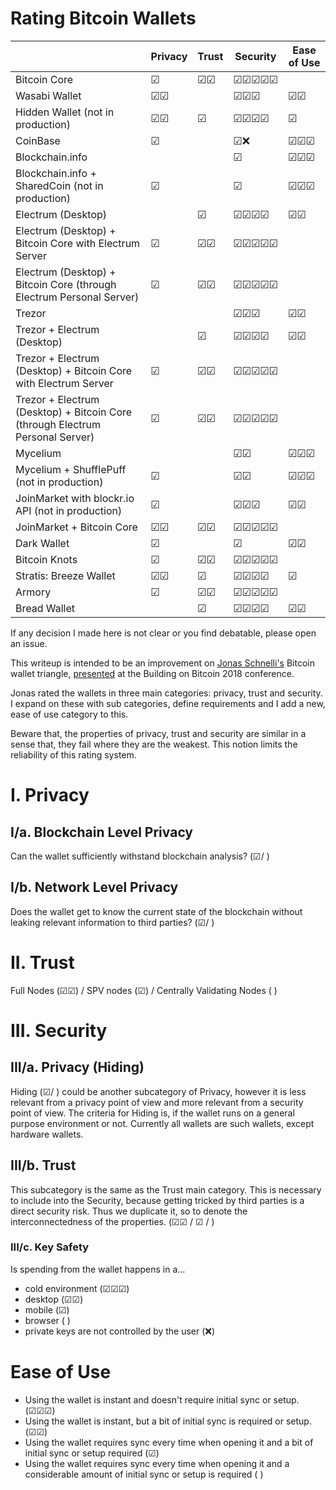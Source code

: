 # Rating Bitcoin Wallets

|                                                                               | Privacy        | Trust          | Security                            | Ease of Use           |
|-------------------------------------------------------------------------------|----------------|----------------|-------------------------------------|-----------------------|
| Bitcoin Core                                                                  | &#9745;        | &#9745;&#9745; | &#9745;&#9745;&#9745;&#9745;&#9745; |                       |
| Wasabi Wallet                                                                 | &#9745;&#9745; |                | &#9745;&#9745;&#9745;               | &#9745;&#9745;        |
| Hidden Wallet (not in production)                                             | &#9745;&#9745; | &#9745;        | &#9745;&#9745;&#9745;&#9745;        | &#9745;               |
| CoinBase                                                                      | &#9745;        |                | &#9745;&#10060;                     | &#9745;&#9745;&#9745; |
| Blockchain.info                                                               |                |                | &#9745;                             | &#9745;&#9745;&#9745; |
| Blockchain.info + SharedCoin (not in production)                              | &#9745;        |                | &#9745;                             | &#9745;&#9745;&#9745; |
| Electrum (Desktop)                                                            |                | &#9745;        | &#9745;&#9745;&#9745;&#9745;        | &#9745;&#9745;        |
| Electrum (Desktop) + Bitcoin Core with Electrum Server                        | &#9745;        | &#9745;&#9745; | &#9745;&#9745;&#9745;&#9745;&#9745; |                       |
| Electrum (Desktop) + Bitcoin Core (through Electrum Personal Server)          | &#9745;        | &#9745;&#9745; | &#9745;&#9745;&#9745;&#9745;&#9745; |                       |
| Trezor                                                                        |                |                | &#9745;&#9745;&#9745;               | &#9745;&#9745;        |
| Trezor + Electrum (Desktop)                                                   |                | &#9745;        | &#9745;&#9745;&#9745;&#9745;        | &#9745;&#9745;        |
| Trezor + Electrum (Desktop) + Bitcoin Core with Electrum Server               | &#9745;        | &#9745;&#9745; | &#9745;&#9745;&#9745;&#9745;&#9745; |                       |
| Trezor + Electrum (Desktop) + Bitcoin Core (through Electrum Personal Server) | &#9745;        | &#9745;&#9745; | &#9745;&#9745;&#9745;&#9745;&#9745; |                       |
| Mycelium                                                                      |                |                | &#9745;&#9745;                      | &#9745;&#9745;&#9745; |
| Mycelium + ShufflePuff (not in production)                                    | &#9745;        |                | &#9745;&#9745;                      | &#9745;&#9745;&#9745; |
| JoinMarket with blockr.io API (not in production)                             | &#9745;        |                | &#9745;&#9745;&#9745;               | &#9745;&#9745;        |
| JoinMarket + Bitcoin Core                                                     | &#9745;&#9745; | &#9745;&#9745; | &#9745;&#9745;&#9745;&#9745;&#9745; |                       |
| Dark Wallet                                                                   | &#9745;        |                | &#9745;                             | &#9745;&#9745;        |
| Bitcoin Knots                                                                 | &#9745;        | &#9745;&#9745; | &#9745;&#9745;&#9745;&#9745;&#9745; |                       |
| Stratis: Breeze Wallet                                                        | &#9745;&#9745; | &#9745;        | &#9745;&#9745;&#9745;&#9745;        | &#9745;               |
| Armory                                                                        | &#9745;        | &#9745;&#9745; | &#9745;&#9745;&#9745;&#9745;&#9745; |                       |
| Bread Wallet                                                                  |                | &#9745;        | &#9745;&#9745;&#9745;&#9745;        | &#9745;&#9745;        |

If any decision I made here is not clear or you find debatable, please open an issue. 

This writeup is intended to be an improvement on [Jonas Schnelli's](https://github.com/jonasschnelli) Bitcoin wallet triangle, [presented](https://www.youtube.com/watch?v=XORDEX-RrAI&feature=youtu.be&t=3440) at the Building on Bitcoin 2018 conference.

Jonas rated the wallets in three main categories: privacy, trust and security. I expand on these with sub categories, define requirements and I add a new, ease of use category to this.

Beware that, the properties of privacy, trust and security are similar in a sense that, they fail where they are the weakest. This notion limits the reliability of this rating system.

# I. Privacy

## I/a. Blockchain Level Privacy

Can the wallet sufficiently withstand blockchain analysis? (&#9745;/ )

## I/b. Network Level Privacy

Does the wallet get to know the current state of the blockchain without leaking relevant information to third parties? (&#9745;/ )

# II. Trust

Full Nodes (&#9745;&#9745;) / SPV nodes (&#9745;) / Centrally Validating Nodes ( )

# III. Security

## III/a. Privacy (Hiding)

Hiding (&#9745;/ ) could be another subcategory of Privacy, however it is less relevant from a privacy point of view and more relevant from a security point of view. The criteria for Hiding is, if the wallet runs on a general purpose environment or not. Currently all wallets are such wallets, except hardware wallets.

## III/b. Trust

This subcategory is the same as the Trust main category. This is necessary to include into the Security, because getting tricked by third parties is a direct security risk. Thus we duplicate it, so to denote the interconnectedness of the properties. (&#9745;&#9745; / &#9745; / ) 

### III/c. Key Safety

Is spending from the wallet happens in a...
- cold environment (&#9745;&#9745;&#9745;)
- desktop (&#9745;&#9745;)
- mobile (&#9745;)
- browser ( )
- private keys are not controlled by the user (&#10060;)

# Ease of Use

- Using the wallet is instant and doesn't require initial sync or setup. (&#9745;&#9745;&#9745;)
- Using the wallet is instant, but a bit of initial sync is required or setup. (&#9745;&#9745;)
- Using the wallet requires sync every time when opening it and a bit of initial sync or setup required (&#9745;)
- Using the wallet requires sync every time when opening it and a considerable amount of initial sync or setup is required ( )
